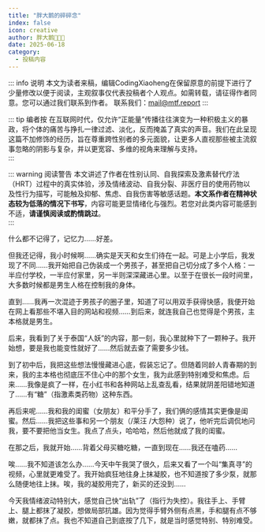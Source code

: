 ```yaml
---
title: "胖大鹅的碎碎念"
index: false
icon: creative
author: 胖大鹅🏳️‍⚧️🍥
date: 2025-06-18
category:
  - 投稿内容
---
```


::: info 说明
本文为读者来稿，编辑CodingXiaoheng在保留原意的前提下进行了少量修改以便于阅读，主观叙事仅代表投稿者个人观点。如需转载，请征得作者同意。您可以通过我们联系到作者。
联系我们：<mail@mtf.report>
:::

::: tip 编者按
在互联网时代，仅允许“正能量”传播往往演变为一种积极主义的暴政，将个体的痛苦与挣扎一律过滤、淡化，反而掩盖了真实的声音。我们在此呈现这篇不加修饰的经历，旨在尊重跨性别者的多元面貌，让更多人直视那些被主流叙事忽略的阴影与复杂，并以更宽容、多维的视角来理解与支持。  
:::

::: warning 阅读警告
本文讲述了作者在性别认同、自我探索及激素替代疗法（HRT）过程中的真实体验，涉及情绪波动、自我分裂、非医疗目的使用药物以及性行为描写，可能触及抑郁、焦虑、自我伤害等敏感话题。**本文系作者在精神状态较为低落的情况下书写**，内容可能更显情绪化与强烈。若您对此类内容可能感到不适，**请谨慎阅读或酌情跳过**。  
:::

什么都不记得了，记忆力……好差。

但我还记得，我小时候啊……确实是天天和女生们待在一起。可是上小学后，我发现了不同……我开始把自己伪装成一个男孩子，甚至把自己切分成了多个人格：一半应付学校，一半应付家里，另一半则深深藏进心里。以至于在很长一段时间里，大多数时候都是男生人格在控制我的身体。

直到……我再一次混迹于男孩子的圈子里，知道了可以用双手获得快感，我便开始在网上看那些不堪入目的网站和视频……到后来，就连我自己也觉得是个男孩，主本格就是男生。

后来，我看到了关于泰国“人妖”的内容，那一刻，我心里就种下了一颗种子。我开始想，要是我也能变性就好了……然后就去查了需要多少钱。

到了初中后，我把这些想法慢慢藏进心底，假装忘记了。但随着同龄人青春期的到来，我的主本格也彻底压不住心中的那个女生，我为此感到特别难受和焦虑。后来……我像是疯了一样，在小红书和各种网站上乱查乱看，结果就阴差阳错地知道了……有“糖”（指激素类药物）这种东西。

再后来呢……我和我的闺蜜（女朋友）和平分手了，我们俩的感情其实更像是闺蜜。然后……我把这些事和另一个朋友（/莱汪 /大怨种）说了，他听完后调侃地问我，要不要把他当女生。我点了点头，哈哈哈，然后他就成了我的闺蜜。

在那之后，我就开始……背着父母买糖吃糖，一直到现在……我还在嗑药……

唉……我不知道该怎么办……今天中午我哭了很久，后来又看了一个叫“集真寻”的视频，心里就更难受了。我开始疯狂地往身上抹凝胶，也不知道按了多少泵，就那么随便地往上抹。唉，我的凝胶用完了，新买的还没到……

今天我情绪波动特别大，感觉自己快“出轨”了（指行为失控）。我往手上、手臂上、腿上都抹了凝胶，想做局部抗雄。因为觉得手臂外侧有点黑，手和腿有点不够嫩，就都抹了点。我也不知道自己到底按了几下，就是当时感觉特别、特别难受。
